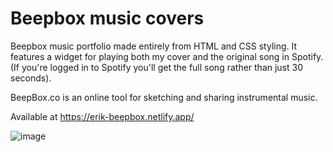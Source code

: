 # Beepbox music covers
 Beepbox music portfolio made entirely from HTML and CSS styling.
 It features a widget for playing both my cover and the original song in Spotify.
(If you're logged in to Spotify you'll get the full song rather than just 30 seconds).

 BeepBox.co is an online tool for sketching and sharing instrumental music.

 Available at https://erik-beepbox.netlify.app/
 
![image](https://github.com/Eikei7/Beepbox/assets/69363348/9079fb98-2372-485b-b1b9-dfa174722c97)
